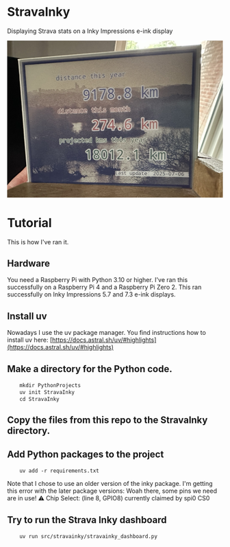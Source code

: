 # StravaInky
Displaying Strava stats on a Inky Impressions e-ink display

![Action shot](IMG_1330b.jpg)

# Tutorial
This is how I've ran it.

## Hardware
You need a Raspberry Pi with Python 3.10 or higher.
I've ran this successfully on a Raspberry Pi 4 and a Raspberry Pi Zero 2.
This ran successfully on Inky Impressions 5.7 and 7.3 e-ink displays.

## Install uv
Nowadays I use the uv package manager.
You find instructions how to install uv here: [https://docs.astral.sh/uv/#highlights](https://docs.astral.sh/uv/#highlights)

## Make a directory for the Python code.

        mkdir PythonProjects
        uv init StravaInky
        cd StravaInky

## Copy the files from this repo to the StravaInky directory.

## Add Python packages to the project
        uv add -r requirements.txt

Note that I chose to use an older version of the inky package. I'm getting this error with the later package versions:
        Woah there, some pins we need are in use!
        ⚠️   Chip Select: (line 8, GPIO8) currently claimed by spi0 CS0

## Try to run the Strava Inky dashboard

        uv run src/stravainky/stravainky_dashboard.py

